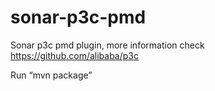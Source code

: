 # sonar-p3c-pmd
Sonar p3c pmd plugin, more information check https://github.com/alibaba/p3c

Run “mvn package”
